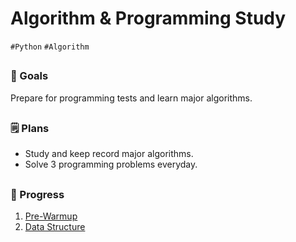 # Algorithm & Programming Study
`#Python` `#Algorithm`

##

### :checkered_flag: Goals
Prepare for programming tests and learn major algorithms.

##

### :spiral_notepad: Plans
- Study and keep record major algorithms.
- Solve 3 programming problems everyday.

##

### :calendar: Progress
1. [Pre-Warmup](./pre-warmup/pre-warmup.md)
2. [Data Structure](./data-structure/data-structure.md)
